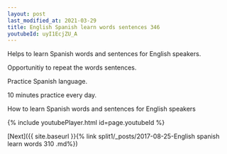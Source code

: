 ```yaml
---
layout: post
last_modified_at: 2021-03-29
title: English Spanish learn words sentences 346 
youtubeId: uyI1EcjZU_A
---
```

 
 
Helps to learn Spanish words and sentences for English speakers.

Opportunitiy to repeat the words sentences. 

Practice Spanish language. 
 
10 minutes practice every day. 
 
How to learn Spanish words and sentences for English speakers 
 
{% include youtubePlayer.html id=page.youtubeId %}
 
 
[Next]({{ site.baseurl }}{% link  split1/_posts/2017-08-25-English spanish learn words 310 .md%})
 
